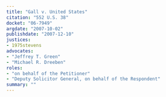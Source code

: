 ```yaml
---
title: "Gall v. United States"
citation: "552 U.S. 38"
docket: "06-7949"
argdate: "2007-10-02"
publishdate: "2007-12-10"
justices:
- 1975stevens
advocates:
- "Jeffrey T. Green"
- "Michael R. Dreeben"
roles:
- "on behalf of the Petitioner"
- "Deputy Solicitor General, on behalf of the Respondent"
summary: ""
---
```


